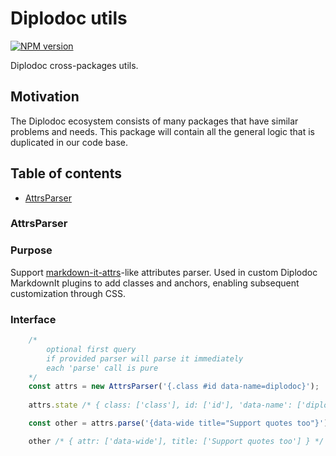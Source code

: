 # Diplodoc utils

[![NPM version](https://img.shields.io/npm/v/@diplodoc/utils.svg?style=flat)](https://www.npmjs.org/package/@diplodoc/utils)

Diplodoc cross-packages utils.

## Motivation 

The Diplodoc ecosystem consists of many packages that have similar problems and needs. This package will contain all the general logic that is duplicated in our code base.

## Table of contents

- [AttrsParser](#AttrsParser)

### AttrsParser 

### Purpose

Support [markdown-it-attrs](https://github.com/arve0/markdown-it-attrs)-like attributes parser. Used in custom Diplodoc MarkdownIt plugins to add classes and anchors, enabling subsequent customization through CSS.

### Interface 

```typescript
    /* 
        optional first query
        if provided parser will parse it immediately
        each 'parse' call is pure
    */
    const attrs = new AttrsParser('{.class #id data-name=diplodoc}');
    
    attrs.state /* { class: ['class'], id: ['id'], 'data-name': ['diplodoc'] } */

    const other = attrs.parse('{data-wide title="Support quotes too"}')

    other /* { attr: ['data-wide'], title: ['Support quotes too'] } */
```

